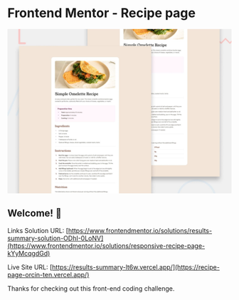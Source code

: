 # Frontend Mentor - Recipe page

![Design preview for the Recipe page coding challenge](./design/desktop-preview.jpg)

## Welcome! 👋

Links
Solution URL: [https://www.frontendmentor.io/solutions/results-summary-solution-ODhI-0LoNV](https://www.frontendmentor.io/solutions/responsive-recipe-page-kYyMcqgdGd)

Live Site URL: [https://results-summary-lt6w.vercel.app/](https://recipe-page-orcin-ten.vercel.app/)

Thanks for checking out this front-end coding challenge.
